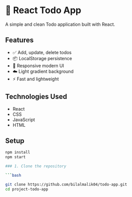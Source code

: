 # 📝 React Todo App

A simple and clean Todo application built with React.

##  Features
- ✅ Add, update, delete todos
- 📦 LocalStorage persistence
- 🎨 Responsive modern UI
- ☁️ Light gradient background
- ⚡ Fast and lightweight

##  Technologies Used
- React
- CSS
- JavaScript
- HTML

##  Setup

```bash
npm install
npm start

### 1. Clone the repository

```bash

git clone https://github.com/bilalmalik04/todo-app.git
cd project-todo-app
